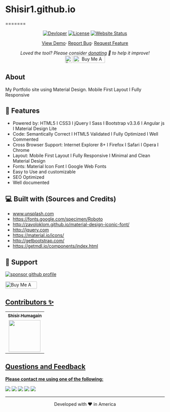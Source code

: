 # Shisir1.github.io
=======
<p align="center">
	<a href="https://github.com/Shisir1"><img alt="Devloper" src="https://img.shields.io/badge/Devloper-%20Shisir%20Humagain-Success.svg?style=flat-square"/></a>
	<a href="https://github.com/Shisir1/Shisir1.github.io/LICENSE"><img alt="License" src="https://img.shields.io/github/license/Shisir1/Shisir1.github.io.svg?style=flat-square"/></a>
	<a href="https://github.com/Shisir1/Shisir1.github.io"><img alt="Website Status" src="https://img.shields.io/website/http/ptprashanttripathi.github.io.svg?down_message=Down&up_message=Online&style=flat-square"/></a>
</p>
<p align="center">
	<a href="https://Shisir1.github.io">View Demo</a>·
	<a href="https://github.com/Shisir1/Shisir1.github.io/issues/new/choose">Report Bug</a>·
	<a href="https://github.com/Shisir1/Shisir1.github.io/issues/new/choose">Request Feature</a>
</p>
<p align="center">
	<i>Loved the tool? Please consider <a href="https://paypal.me/ShisirH">donating</a> 💸 to help it improve!</i><br>
	<a href="https://paypal.me/ShisirH"><img height='23' src="https://img.shields.io/badge/support-PayPal-blue?logo=PayPal&style=flat-square&label=Donate" alt="Donate"/></a>
	<a href="https://www.buymeacoffee.com/Shisir1" target="_blank"><img src="https://cdn.buymeacoffee.com/buttons/default-orange.png" alt="Buy Me A Coffee" height="23" width="100" style="border-radius:1px" /></a>
</p>

## About

My Portfolio site using Material Design. Mobile First Layout I Fully Responsive

[//]: # (## 🚀 Screenshot)

[//]: # ()
[//]: # (![]&#40;https://repository-images.githubusercontent.com/281363612/695e6280-1c65-11eb-9dea-911725639157&#41;)

## 🧐 Features

- Powered by: HTML5 I CSS3 I jQuery I Sass I Bootstrap v3.3.6 I Angular js I Material Design Lite
- Code: Semantically Correct I HTML5 Validated I Fully Optimized I Well Commented
- Cross Browser Support: Internet Explorer 8+ I Firefox I Safari I Opera I Chrome
- Layout: Mobile First Layout I Fully Responsive I Minimal and Clean Material Design
- Fonts: Material Icon Font I Google Web Fonts
- Easy to Use and customizable
- SEO Optimized
- Well documented

## 💻 Built with (Sources and Credits)

- www.unsplash.com
- https://fonts.google.com/specimen/Roboto
- http://zavoloklom.github.io/material-design-iconic-font/
- http://jquery.com
- https://material.io/icons/
- http://getbootstrap.com/
- https://getmdl.io/components/index.html

## 🙏 Support

<p align="left">
<a href="https://www.paypal.me/ShisirH"><img src="https://ionicabizau.github.io/badges/paypal.svg" alt="sponsor github profile"/>
</a>

  <a href="https://www.buymeacoffee.com/Shisir1" target="_blank"><img src="https://cdn.buymeacoffee.com/buttons/default-orange.png" alt="Buy Me A Coffee" height="23" width="100" style="border-radius:2px" />
</p>

## Contributors ✨

<table>
	<tr>
		<th align="center">
				<a href="https://github.com/Shisir1">
					<sub><b>Shisir Humagain</b></sub>
				</a>
		</th>
  	</tr>
 	<tr>
		<td align="center">
			<a href="https://github.com/Shisir1">
				<img src="https://avatars.githubusercontent.com/u/55004953?s=400&u=a4de5731fd39e1311e9a2959757288eea30dbdab&v=4" width="100px;" alt=""/>
			</a>
		</td>
	</tr>
</table>

## Questions and Feedback

**Please contact me using one of the following:**

[![](https://img.shields.io/badge/twitter-%231DA1F2.svg?&style=for-the-badge&logo=twitter&logoColor=white)](https://twitter.com/Shisir79077507)
[![](https://img.shields.io/badge/linkedin-%230077B5.svg?&style=for-the-badge&logo=linkedin&logoColor=white)](https://www.linkedin.com/in/shisir-humagain/)
[![](https://img.shields.io/badge/instagram-%23E4405F.svg?&style=for-the-badge&logo=instagram&logoColor=white)](https://www.instagram.com/shisir_sharma/)
[![](https://img.shields.io/badge/telegram-%233498DB.svg?&style=for-the-badge&logo=telegram&logoColor=white)](https://t.me/shisirhumagain/)
[![](https://img.shields.io/badge/facebook-%231877F2.svg?&style=for-the-badge&logo=facebook&logoColor=white)](https://www.facebook.com/Shisirhgn)

<hr>
<p align="center">  
Developed with ❤️ in America
</p>